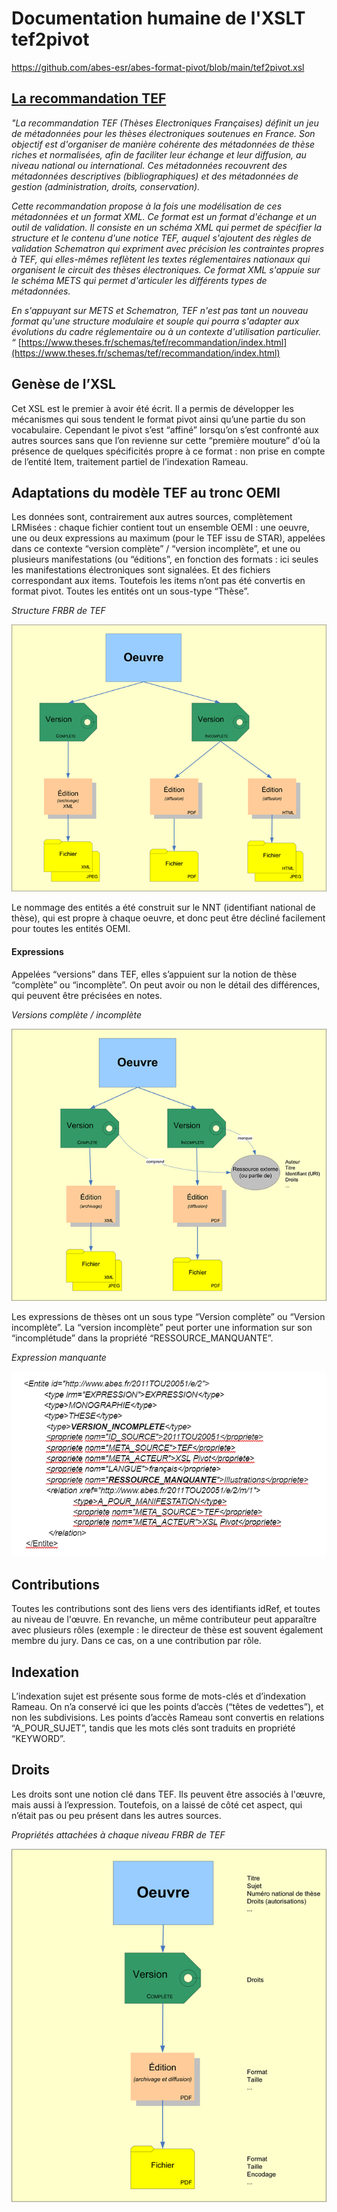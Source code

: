 
# Documentation humaine de l'XSLT tef2pivot
https://github.com/abes-esr/abes-format-pivot/blob/main/tef2pivot.xsl

## [La recommandation TEF](https://www.theses.fr/schemas/tef/recommandation/index.html)

_"La recommandation TEF (Thèses Electroniques Françaises) définit un jeu de métadonnées pour les thèses électroniques soutenues en France. Son objectif est d'organiser de manière cohérente des métadonnées de thèse riches et normalisées, afin de faciliter leur échange et leur diffusion, au niveau national ou international. Ces métadonnées recouvrent des métadonnées descriptives (bibliographiques) et des métadonnées de gestion (administration, droits, conservation)._

_Cette recommandation propose à la fois une modélisation de ces métadonnées et un format XML. Ce format est un format d'échange et un outil de validation. Il consiste en un schéma XML qui permet de spécifier la structure et le contenu d'une notice TEF, auquel s'ajoutent des règles de validation Schematron qui expriment avec précision les contraintes propres à TEF, qui elles-mêmes reflètent les textes réglementaires nationaux qui organisent le circuit des thèses électroniques. Ce format XML s'appuie sur le schéma METS qui permet d'articuler les différents types de métadonnées._

_En s'appuyant sur METS et Schematron, TEF n'est pas tant un nouveau format qu'une structure modulaire et souple qui pourra s'adapter aux évolutions du cadre réglementaire ou à un contexte d'utilisation particulier. “_ 
[https://www.theses.fr/schemas/tef/recommandation/index.html](https://www.theses.fr/schemas/tef/recommandation/index.html)

## Genèse de l’XSL

Cet XSL est le premier à avoir été écrit. Il a permis de développer les mécanismes qui sous tendent le format pivot ainsi qu’une partie du son vocabulaire. Cependant le pivot s’est “affiné” lorsqu’on s’est confronté aux autres sources sans que l’on revienne sur cette “première mouture” d'où la présence de quelques spécificités propre à ce format : non prise en compte de l’entité Item, traitement partiel de l’indexation Rameau.

## Adaptations du modèle TEF au tronc OEMI

Les données sont, contrairement aux autres sources, complètement LRMisées : chaque fichier contient tout un ensemble OEMI : une oeuvre, une ou deux expressions au maximum (pour le TEF issu de STAR), appelées dans ce contexte “version complète” / “version incomplète”, et une ou plusieurs manifestations (ou “éditions”, en fonction des formats : ici seules les manifestations électroniques sont signalées. Et des fichiers correspondant aux items.
Toutefois les items n’ont pas été convertis en format pivot.
Toutes les entités ont un sous-type “Thèse”.

_Structure FRBR de TEF_

![Structure FRBR de TEF](images/TEF2.png)

Le nommage des entités a été construit sur le NNT (identifiant national de thèse), qui est propre à chaque oeuvre, et donc peut être décliné facilement pour toutes les entités OEMI.

#### Expressions

Appelées “versions” dans TEF, elles s’appuient sur la notion de thèse “complète” ou “incomplète”. On peut avoir ou non le détail des différences, qui peuvent être précisées en notes.

_Versions complète / incomplète_

![Versions complète / incomplète](images/TEF1.png)

Les expressions de thèses ont un sous type “Version complète” ou “Version incomplète”. La “version incomplète” peut porter une information sur son “incomplétude” dans la propriété “RESSOURCE_MANQUANTE”.

_Expression manquante_

![Expression manquante](images/TEF4.PNG)

## Contributions

Toutes les contributions sont des liens vers des identifiants idRef, et toutes au niveau de l'œuvre. En revanche, un même contributeur peut apparaître avec plusieurs rôles (exemple : le directeur de thèse est souvent également membre du jury. Dans ce cas, on a une contribution par rôle.

## Indexation

L’indexation sujet est présente sous forme de mots-clés et d’indexation Rameau. On n’a conservé ici que les points d’accès (“têtes de vedettes”), et non les subdivisions. Les points d’accès Rameau sont convertis en relations “A_POUR_SUJET”, tandis que les mots clés sont traduits en propriété “KEYWORD”.

## Droits

Les droits sont une notion clé dans TEF. Ils peuvent être associés à l'œuvre, mais aussi à l’expression. Toutefois, on a laissé de côté cet aspect, qui n’était pas ou peu présent dans les autres sources.

_Propriétés attachées à chaque niveau FRBR de TEF_

![Propriétés attachées à chaque niveau FRBR de TEF](images/TEF3.png)
